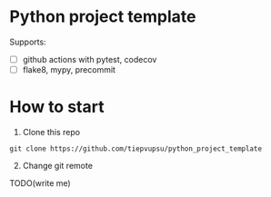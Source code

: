 # Python project template

Supports:
- [ ] github actions with pytest, codecov
- [ ] flake8, mypy, precommit 

# How to start

1. Clone this repo
```shell
git clone https://github.com/tiepvupsu/python_project_template
```

2. Change git remote

TODO(write me)

